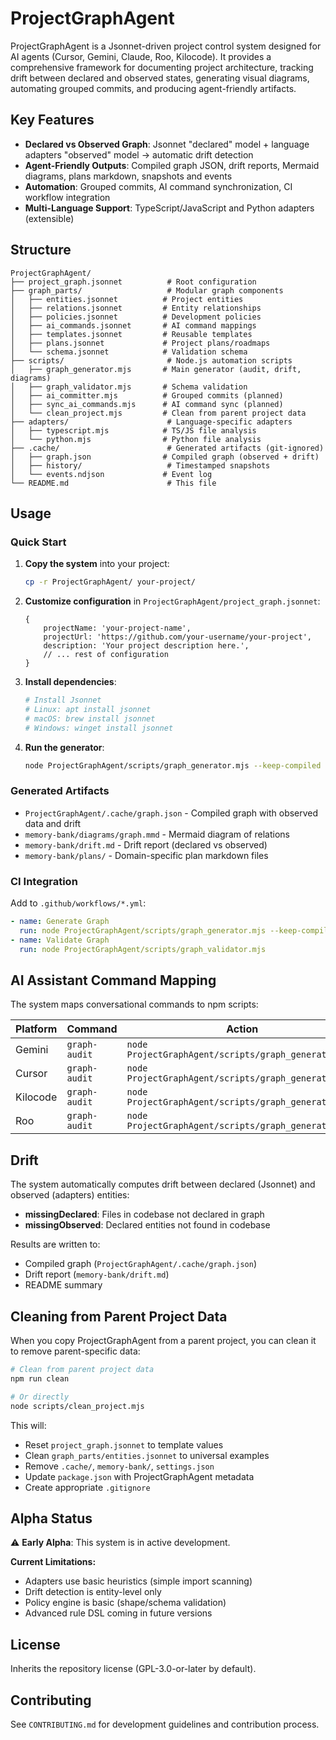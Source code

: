# ProjectGraphAgent

ProjectGraphAgent is a Jsonnet-driven project control system designed for AI agents (Cursor, Gemini, Claude, Roo, Kilocode). It provides a comprehensive framework for documenting project architecture, tracking drift between declared and observed states, generating visual diagrams, automating grouped commits, and producing agent-friendly artifacts.

## Key Features

- **Declared vs Observed Graph**: Jsonnet "declared" model + language adapters "observed" model → automatic drift detection
- **Agent-Friendly Outputs**: Compiled graph JSON, drift reports, Mermaid diagrams, plans markdown, snapshots and events
- **Automation**: Grouped commits, AI command synchronization, CI workflow integration
- **Multi-Language Support**: TypeScript/JavaScript and Python adapters (extensible)

## Structure

```
ProjectGraphAgent/
├── project_graph.jsonnet          # Root configuration
├── graph_parts/                   # Modular graph components
│   ├── entities.jsonnet          # Project entities
│   ├── relations.jsonnet         # Entity relationships
│   ├── policies.jsonnet          # Development policies
│   ├── ai_commands.jsonnet       # AI command mappings
│   ├── templates.jsonnet         # Reusable templates
│   ├── plans.jsonnet             # Project plans/roadmaps
│   └── schema.jsonnet            # Validation schema
├── scripts/                       # Node.js automation scripts
│   ├── graph_generator.mjs       # Main generator (audit, drift, diagrams)
│   ├── graph_validator.mjs       # Schema validation
│   ├── ai_committer.mjs          # Grouped commits (planned)
│   ├── sync_ai_commands.mjs      # AI command sync (planned)
│   └── clean_project.mjs         # Clean from parent project data
├── adapters/                      # Language-specific adapters
│   ├── typescript.mjs            # TS/JS file analysis
│   └── python.mjs                # Python file analysis
├── .cache/                        # Generated artifacts (git-ignored)
│   ├── graph.json                # Compiled graph (observed + drift)
│   ├── history/                   # Timestamped snapshots
│   └── events.ndjson             # Event log
└── README.md                      # This file
```

## Usage

### Quick Start

1. **Copy the system** into your project:
   ```bash
   cp -r ProjectGraphAgent/ your-project/
   ```

2. **Customize configuration** in `ProjectGraphAgent/project_graph.jsonnet`:
   ```jsonnet
   {
       projectName: 'your-project-name',
       projectUrl: 'https://github.com/your-username/your-project',
       description: 'Your project description here.',
       // ... rest of configuration
   }
   ```

3. **Install dependencies**:
   ```bash
   # Install Jsonnet
   # Linux: apt install jsonnet
   # macOS: brew install jsonnet
   # Windows: winget install jsonnet
   ```

4. **Run the generator**:
   ```bash
   node ProjectGraphAgent/scripts/graph_generator.mjs --keep-compiled
   ```

### Generated Artifacts

- `ProjectGraphAgent/.cache/graph.json` - Compiled graph with observed data and drift
- `memory-bank/diagrams/graph.mmd` - Mermaid diagram of relations
- `memory-bank/drift.md` - Drift report (declared vs observed)
- `memory-bank/plans/` - Domain-specific plan markdown files

### CI Integration

Add to `.github/workflows/*.yml`:
```yaml
- name: Generate Graph
  run: node ProjectGraphAgent/scripts/graph_generator.mjs --keep-compiled
- name: Validate Graph
  run: node ProjectGraphAgent/scripts/graph_validator.mjs
```

## AI Assistant Command Mapping

The system maps conversational commands to npm scripts:

| Platform | Command | Action |
|----------|---------|--------|
| Gemini | `graph-audit` | `node ProjectGraphAgent/scripts/graph_generator.mjs` |
| Cursor | `graph-audit` | `node ProjectGraphAgent/scripts/graph_generator.mjs` |
| Kilocode | `graph-audit` | `node ProjectGraphAgent/scripts/graph_generator.mjs` |
| Roo | `graph-audit` | `node ProjectGraphAgent/scripts/graph_generator.mjs` |

## Drift

The system automatically computes drift between declared (Jsonnet) and observed (adapters) entities:

- **missingDeclared**: Files in codebase not declared in graph
- **missingObserved**: Declared entities not found in codebase

Results are written to:
- Compiled graph (`ProjectGraphAgent/.cache/graph.json`)
- Drift report (`memory-bank/drift.md`)
- README summary

## Cleaning from Parent Project Data

When you copy ProjectGraphAgent from a parent project, you can clean it to remove parent-specific data:

```bash
# Clean from parent project data
npm run clean

# Or directly
node scripts/clean_project.mjs
```

This will:
- Reset `project_graph.jsonnet` to template values
- Clean `graph_parts/entities.jsonnet` to universal examples
- Remove `.cache/`, `memory-bank/`, `settings.json`
- Update `package.json` with ProjectGraphAgent metadata
- Create appropriate `.gitignore`

## Alpha Status

⚠️ **Early Alpha**: This system is in active development.

**Current Limitations:**
- Adapters use basic heuristics (simple import scanning)
- Drift detection is entity-level only
- Policy engine is basic (shape/schema validation)
- Advanced rule DSL coming in future versions

## License

Inherits the repository license (GPL-3.0-or-later by default).

## Contributing

See `CONTRIBUTING.md` for development guidelines and contribution process.

